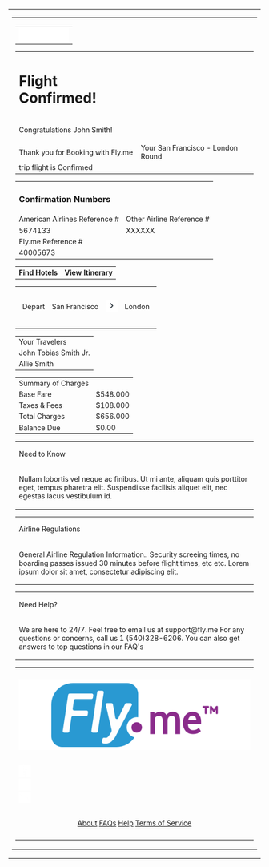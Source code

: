 <table class="wrapper w-full bg-grey-light all-font-sans" cellpadding="0" cellspacing="0" lang="{{ $page->language ?? 'en' }}" role="presentation">
  <tr>
    <td class="sm-w-full py-48" align="center">
      <table class="w-600 sm-w-full" cellpadding="0" cellspacing="0" role="presentation">
        <tr>
          <td align="left" class="px-24">
            <table class="w-full bg-white rounded-sm shadow" cellpadding="0" cellspacing="0" role="presentation">
              <tr>
                <td class="px-4 all-py-8 bg-header bg-header-gradient">
                  <img align="left" src="./img/h-logo.png" width="100" alt="">
                </td>
              </tr>
            </table>
            <table class="w-full bg-white rounded-sm shadow" cellpadding="0" cellspacing="0" role="presentation">
            	<tr>
            		<td class="px-8 all-py-8">
	            		<h1 class="purple-color"> Flight Confirmed!</h1>
	            	</td>
            	</tr>
            	<tr>
            		<td class="pl-8 text-grey-darkest">
	            		<p class="m-0 h-14 leading-14 text-left font-semibold text-sm"> Congratulations John Smith! </p>
	            	</td>
            	</tr>
            	<tr>
            		<td class="pl-8 pt-16">
	            		<span class="purple-color font-bold"> Thank you for Booking with Fly.me </span>
	            	</td>
	            	<td class="pr-8 pt-16">
	            		<span> Your San Francisco - London Round</span>
	            	</td>
	            </tr>
	            <tr>
	            	<td class="pb-16 pt-4">
	            		<span class="pl-8"> trip flight is Confirmed </span>
	            	</td>
            	</tr>
            </table>
            <table class="w-full bg-white confirmation_numbers" cellpadding="0" cellspacing="0" role="presentation">
            	<tbody class="grey_wrapper_table">
	            	<tr>
	            		<td class="pl-8">
		            		<h3 class="purple-color font-bold"> Confirmation Numbers </h3>
		            	</td>
		            </tr>
		            <tr>
		            	<td>
		            		<span class="pl-8 m-0 text-base"> American Airlines Reference #</span>
		            	</td>
		            	<td>
		            		<span class="pr-8 m-0 text-base"> Other Airline Reference #</span>
		            	</td>
		            </tr>
		            <tr>
		            	<td class="pl-8 pt-8">
		            		<span class="purple-color m-0 text-base"> 5674133</span>
		            	</td>
		            	<td class="pl-8 pt-8">
		            		<span class="purple-color m-0 text-base"> XXXXXX </span>
		            	</td>
		            </tr>
		            <tr>
		            	<td class="pl-8 pt-16">
		            		<span class="m-0"> Fly.me Reference # </span>
		            	</td>
	            	</tr>
	            	<tr>
		            	<td class="pl-8 pt-8 pb-16">
		            		<span class="purple-color">40005673</span>
		            	</td>
	            	</tr>
	            </tbody>
            </table>
            <table class="w-full bg-white pt-16" cellpadding="0" cellspacing="0" role="presentation">
              <tr>
                <th class="bg-blue all-hover-bg-blue-dark rounded-full" style="mso-padding-alt: 7px 64px 14px;">
                  <a href="#" class="text-white inline-block text-base leading-full py-14 px-48 no-underline">Find Hotels</a>
                </th>
                <th class="bg-white all-hover-bg-white border-2 border-blue rounded-full" style="mso-padding-alt: 7px 64px 14px;">
                  <a href="#" class="text-blue inline-block text-base leading-full py-14 px-48 no-underline">View Itinerary</a>
                </th>
              </tr>
            </table>
            <!-- Button Ended -->
            <!--Flight Details Started -->
            <table class="w-full bg-white confirmation_numbers pt-16" cellpadding="0" cellspacing="0" role="presentation">
            	<tbody class="grey_wrapper_table">
					<tr>
						<td class="px-8 py-16">
							 <table class="w-full">
							 	<thead>
                              		<tr class="flex justify-left">
		                                <td>
		                                	<p class="m-0 pt-2 text-base text-left purple-color">Depart</p>
		                                </td> 
		                                <td class="pl-16">
		                                	<p class="m-0 pt-2 font-semibold text-left text-base purple-color">San Francisco</p>
		                                </td>
		                                <td class="m-0"><img src="img/next-arrow-24.png" alt=""></td>
		                                <td class="pl-10">
		                                	<p class="m-0 pt-2 font-semibold text-base purple-color">London</p>
		                                </td>
                              		</tr>
                            	</thead>
							 </table>
						</td>
					</tr>
            	</tbody>
            </table>
            <!-- Ended Flight Details -->
            <!-- Your Traverler Started -->
            <table class="w-full bg-white confirmation_numbers pt-20" cellpadding="0" cellspacing="0" role="presentation">
            	<tbody class="grey_wrapper_table">
            		<tr>
            			<td class="pt-12 pl-8 h-20 text-left text-xl purple-color"> Your Travelers </td>    			
            		</tr>
					<tr>
						<td class="pt-12 pl-8">
							<span>John Tobias Smith Jr.</span>
						</td>
					</tr>
					<tr>
						<td class="pt-12 pb-16 pl-8"> <span>Allie Smith</span> </td>
					</tr>
            	</tbody>
            </table>
            <!-- Your Traverler Ended -->
            <!-- Summary of Charges Started -->
            <table class="w-full bg-white confirmation_numbers pt-20" cellpadding="0" cellspacing="0" role="presentation">
            	<tbody class="grey_wrapper_table">
            		<tr>
            			<td class="pt-12 pb-12 pl-16 m-0 leading-20 h-20 text-left text-xl purple-color"> Summary of Charges </td>
            		</tr>
					<tr class="flex justify-between">
                      <td>
                       <span class="pl-16 m-0 h-14 text-left text-sm">Base Fare</span>
                      </td>
                      <td>
                       <span class="m-0 pr-16 h-14 text-right text-sm">$548.000</span>
                      </td>
                    </tr>
                    <tr class="pl-16 flex justify-between">
                      <td>
                       <span class="m-0 h-14 text-left text-sm">Taxes & Fees</span>
                      </td>
                      <td>
                       <span class="m-0 h-14 pr-16 text-right text-sm">$108.000</span>
                      </td>
                    </tr>
                    <tr class="pl-16 flex justify-between pt-20">
                      <td>
                       <span class="m-0 h-14 text-left font-bold text-sm">Total Charges</span>
                      </td>
                      <td>
                       <span class="m-0 h-14 pr-16 text-right font-bold text-sm">$656.000</span>
                      </td>
                    </tr>
                    <tr class="pl-16 mb-16 flex justify-between">
                      <td>
                       <span class="m-0 h-14 font-bold text-left text-sm">Balance Due</span>
                      </td>
                      <td>
                       <span class="m-0 h-14 pr-16 font-bold text-right text-sm">$0.00</span>
                      </td>
                    </tr>
            	</tbody>
            </table>
            <!-- Summary of Charges Ended -->
            <table class="w-full pt-24 bg-white rounded-sm shadow" cellpadding="0" cellspacing="0" role="presentation">
            	<tr>
            		<td class="px-24">
	            		<p class="text-lg font-bold purple-color"> Need to Know</p>
	            	</td>
            	</tr>
            	<tr>
            		<td class="pl-24 pr-24 text-grey-darkest">
	            		<p class="m-0 leading-16 text-left text-base all-text-justify"> Nullam lobortis vel neque ac finibus. Ut mi ante, aliquam quis porttitor eget, tempus pharetra elit. Suspendisse facilisis aliquet elit, nec egestas lacus vestibulum id.</p>
	            	</td>
            	</tr>
            </table>
            <table class="w-full pt-8 bg-white rounded-sm shadow" cellpadding="0" cellspacing="0" role="presentation">
            	<tr>
            		<td class="pl-24 m-0">
	            		<p class="text-lg font-bold purple-color mb-0"> Airline Regulations</p>
	            	</td>
            	</tr>
            	<tr>
            		<td class="pl-24 pr-24 text-grey-darkest">
	            		<p class="leading-16 text-left text-base all-text-justify"> General Airline Regulation Information.. Security screeing times, no boarding passes issued 30 minutes before flight times, etc etc. Lorem ipsum dolor sit amet, consectetur adipiscing elit.</p>
	            	</td>
            	</tr>
            </table>
            <table class="w-full pb-20 bg-white rounded-sm shadow" cellpadding="0" cellspacing="0" role="presentation">
            	<tr>
            		<td class="pl-24">
	            		<p class="purple-color text-lg font-bold mb-0"> Need Help? </p>
	            	</td>
            	</tr>
            	<tr>
            		<td class="pl-24 pr-24 text-grey-darkest all-text-justify">
	            		<p class="leading-16 text-left text-base"> We are here to 24/7. Feel free to email us at support@fly.me For any questions or concerns, call us 1 (540)328-6206. You can also get answers to top questions in our FAQ's</p>
	            	</td>
            	</tr>
            </table>
            <!-- Footer Started -->
            <table class="w-600 sm-w-full bgFooter" cellpadding="0" cellspacing="0" role="presentation">
				<tr class="h-40"><td>&zwnj;</td></tr>
  					<tr class="h-47">
					  	<td>    
					  		<img class="block h-64 mx-auto" src="img/f-logo.png" alt="">
						</td>
					</tr>
					<tr class="h-40"><td>&zwnj;</td></tr>
				  	<tr class="flex justify-center">
					    <td class="text-xs text-grey-dark">
					    	<div class="icon-wrapper m-4 mt-0 mb-0">
						    	<div class="rounded-full w-40 h-40 footer-rounded-icon">
						  			<img class="footer_icon_bg mx-auto footer_icon_color" src="img/w-fb-24.png" alt="">
						    	</div>
						    </div>
					    	<div class="icon-wrapper m-4 mt-0 mb-0">
						    	<div class="rounded-full w-40 h-40 footer-rounded-icon">
						  			<img class="footer_icon_bg mx-auto footer_icon_color" src="img/w-insta-24.png" alt="">
						    	</div>
					    	</div>
					    	<div class="icon-wrapper m-4 mt-0 mb-0">
						    	<div class="rounded-full w-40 h-40 footer-rounded-icon">
						  			<img class="footer_icon_bg mx-auto footer_icon_color" src="img/w-in-24.png" alt="">
						    	</div>
						    </div>
					    </td>
				  	</tr>
					<tr class="h-48"><td>&zwnj;</td></tr>
					<tr class="h-56 w-256">
						<td class="px-40">
							<div align="center">
								<a href="#" class="px-10 h-24 no-underline footer_link_color">About</a>
								<a href="#" class="px-10 h-24 no-underline footer_link_color" >FAQs</a>
								<a href="#" class="px-10 h-24 no-underline footer_link_color">Help</a>
								<a href="#" class="px-10 h-24 no-underline footer_link_color">Terms of Service</a>
							</div>
						</td>
					</tr>
					<tr class="h-48"><td>&zwnj;</td></tr>
    			</table>
          </td>
        </tr>
      </table>
    </td>
  </tr>
</table>